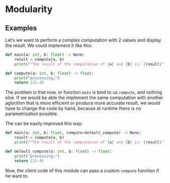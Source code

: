 # Modularity

## Examples

Let’s we want to perform a complex computation with 2 values and display the result.
We could implement it like this:
```python
def main(a: int, b: float) -> None:
    result = compute(a, b)
    print(f"The result of the computation of {a} and {b} is: {result}")

def compute(a: int, b: float) -> float:
    print("processing…")
    return 123.45
```

The problem is that now, or function `main` is bind to us `compute`, and nothing else.
If we would be able the implement the same computation with another aglorithm that is
more efficient or produce more accurate result, we would have to change the code by
hand, because at runtime there is no parametrization possible.

The can be easily improved this way:
```python
def main(a: int, b: float, compute=default_compute) -> None:
    result = compute(a, b)
    print(f"The result of the computation of {a} and {b} is: {result}")

def default_compute(a: int, b: float) -> float:
    print("processing…")
    return 123.45
```
Now, the client code of this module can pass a custom `compute` function if he want to.